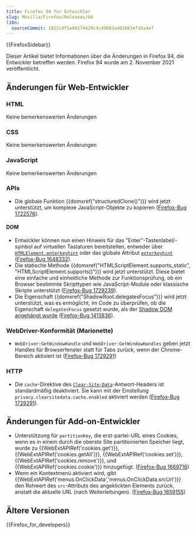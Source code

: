 ```yaml
---
title: Firefox 94 für Entwickler
slug: Mozilla/Firefox/Releases/94
l10n:
  sourceCommit: 1822cdf5a86574429c4c49883a402663ef16a4ef
---
```


{{FirefoxSidebar}}

Dieser Artikel bietet Informationen über die Änderungen in Firefox 94, die Entwickler betreffen werden. Firefox 94 wurde am 2. November 2021 veröffentlicht.

## Änderungen für Web-Entwickler

### HTML

Keine bemerkenswerten Änderungen

### CSS

Keine bemerkenswerten Änderungen

### JavaScript

Keine bemerkenswerten Änderungen

### APIs

- Die globale Funktion {{domxref("structuredClone()")}} wird jetzt unterstützt, um komplexe JavaScript-Objekte zu kopieren ([Firefox-Bug 1722576](https://bugzil.la/1722576)).

#### DOM

- Entwickler können nun einen Hinweis für das "Enter"-Tastenlabel/-symbol auf virtuellen Tastaturen bereitstellen, entweder über [`HTMLElement.enterkeyhint`](/de/docs/Web/API/HTMLElement/enterKeyHint) oder das globale Attribut [`enterkeyhint`](/de/docs/Web/HTML/Global_attributes/enterkeyhint) ([Firefox-Bug 1648332](https://bugzil.la/1648332)).
- Die statische Methode {{domxref("HTMLScriptElement.supports_static", "HTMLScriptElement.supports()")}} wird jetzt unterstützt. Diese bietet eine einfache und einheitliche Methode zur Funktionsprüfung, ob ein Browser bestimmte Skripttypen wie JavaScript-Module oder klassische Skripte unterstützt ([Firefox-Bug 1729239](https://bugzil.la/1729239)).
- Die Eigenschaft {{domxref("ShadowRoot.delegatesFocus")}} wird jetzt unterstützt, was es ermöglicht, im Code zu überprüfen, ob die Eigenschaft `delegatesFocus` gesetzt wurde, als der [Shadow DOM angehängt wurde](/de/docs/Web/API/Element/attachShadow) ([Firefox-Bug 1413836](https://bugzil.la/1413836)).

### WebDriver-Konformität (Marionette)

- `WebDriver:GetWindowHandle` und `WebDriver:GetWindowHandles` geben jetzt Handles für Browserfenster statt für Tabs zurück, wenn der Chrome-Bereich aktiviert ist ([Firefox-Bug 1729291](https://bugzil.la/1729291))

### HTTP

- Die `cache`-Direktive des [`Clear-Site-Data`](/de/docs/Web/HTTP/Headers/Clear-Site-Data)-Antwort-Headers ist standardmäßig deaktiviert. Sie kann mit der Einstellung `privacy.clearsitedata.cache.enabled` aktiviert werden ([Firefox-Bug 1729291](https://bugzil.la/1729291)).

## Änderungen für Add-on-Entwickler

- Unterstützung für `partitionKey`, die erst-partei-URL eines Cookies, wenn es in einem durch die oberste Site partitionierten Speicher liegt, wurde zu {{WebExtAPIRef('cookies.get')}}, {{WebExtAPIRef('cookies.getAll')}}, {{WebExtAPIRef('cookies.set')}}, {{WebExtAPIRef('cookies.remove')}}, und {{WebExtAPIRef('cookies.cookie')}} hinzugefügt. ([Firefox-Bug 1669716](https://bugzil.la/1669716))
- Wenn ein Kontextmenü aktiviert wird, gibt {{WebExtAPIRef('menus.OnClickData','menus.OnClickData.srcUrl')}} den Rohwert des `src`-Attributs des angeklickten Elements zurück, anstatt die aktuelle URL (nach Weiterleitungen). ([Firefox-Bug 1659155](https://bugzil.la/1659155))

## Ältere Versionen

{{Firefox_for_developers}}

